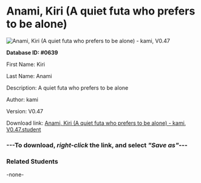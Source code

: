 # Anami, Kiri (A quiet futa who prefers to be alone)

<img src="../../Files/Images/Anami, Kiri (A quiet futa who prefers to be alone).png" title="Anami, Kiri (A quiet futa who prefers to be alone) - kami, V0.47">

**Database ID: #0639**

First Name: Kiri

Last Name: Anami

Description: A quiet futa who prefers to be alone

Author: kami

Version: V0.47

Download link: <a href="https://raw.githubusercontent.com/Arbiter1223/Daigaku-Gurashi-Custom-Students/master/Files/Student%20Files/Anami%2C%20Kiri%20(A%20quiet%20futa%20who%20prefers%20to%20be%20alone)%20-%20kami%2C%20V0.47.student">Anami, Kiri (A quiet futa who prefers to be alone) - kami, V0.47.student</a>

### ---**To download, _right-click_ the link, and select _"Save as"_**---

### Related Students

-none-

